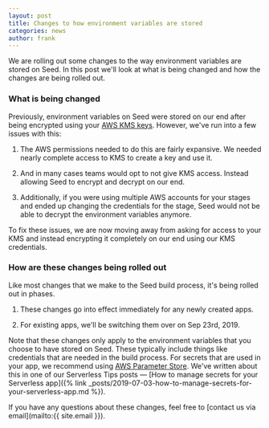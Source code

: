 ```yaml
---
layout: post
title: Changes to how environment variables are stored
categories: news
author: frank
---
```


We are rolling out some changes to the way environment variables are stored on Seed. In this post we'll look at what is being changed and how the changes are being rolled out.

### What is being changed

Previously, environment variables on Seed were stored on our end after being encrypted using your [AWS KMS keys](https://aws.amazon.com/kms/). However, we've run into a few issues with this:

1. The AWS permissions needed to do this are fairly expansive. We needed nearly complete access to KMS to create a key and use it.

2. And in many cases teams would opt to not give KMS access. Instead allowing Seed to encrypt and decrypt on our end.

3. Additionally, if you were using multiple AWS accounts for your stages and ended up changing the credentials for the stage, Seed would not be able to decrypt the environment variables anymore.

To fix these issues, we are now moving away from asking for access to your KMS and instead encrypting it completely on our end using our KMS credentials.

### How are these changes being rolled out

Like most changes that we make to the Seed build process, it's being rolled out in phases.

1. These changes go into effect immediately for any newly created apps.

2. For existing apps, we'll be switching them over on Sep 23rd, 2019.

Note that these changes only apply to the environment variables that you choose to have stored on Seed. These typically include things like credentials that are needed in the build process. For secrets that are used in your app, we recommend using [AWS Parameter Store](https://docs.aws.amazon.com/systems-manager/latest/userguide/systems-manager-parameter-store.html). We've written about this in one of our Serverless Tips posts — [How to manage secrets for your Serverless app]({% link _posts/2019-07-03-how-to-manage-secrets-for-your-serverless-app.md %}).

If you have any questions about these changes, feel free to [contact us via email](mailto:{{ site.email }}).

